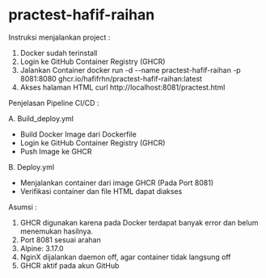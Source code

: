 # practest-hafif-raihan

Instruksi menjalankan project :
1. Docker sudah terinstall
2. Login ke GitHub Container Registry (GHCR)
3. Jalankan Container
docker run -d --name practest-hafif-raihan -p 8081:8080 ghcr.io/hafifrhn/practest-hafif-raihan:latest
4. Akses halaman HTML
curl http://localhost:8081/practest.html

Penjelasan Pipeline CI/CD :

A. Build_deploy.yml
-	Build Docker Image dari Dockerfile
-	Login ke GitHub Container Registry (GHCR)
-	Push Image ke GHCR

B. Deploy.yml
- Menjalankan container dari image GHCR (Pada Port 8081)
- Verifikasi container dan file HTML dapat diakses

Asumsi :
1. GHCR digunakan karena pada Docker terdapat banyak error dan belum menemukan hasilnya.
2. Port 8081 sesuai arahan
3. Alpine: 3.17.0
4. NginX dijalankan daemon off, agar container tidak langsung off
5. GHCR aktif pada akun GitHub
